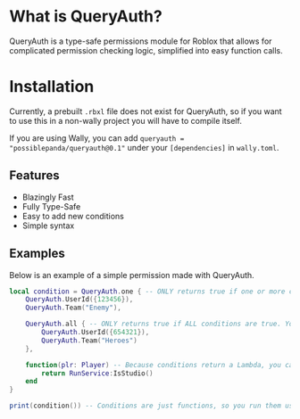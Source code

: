 # What is QueryAuth?

QueryAuth is a type-safe permissions module for Roblox that allows for complicated permission checking logic, simplified into easy function calls.

# Installation
Currently, a prebuilt `.rbxl` file does not exist for QueryAuth, so if you want to use this in a non-wally project you will have to compile itself.

If you are using Wally, you can add `queryauth = "possiblepanda/queryauth@0.1"` under your `[dependencies]` in `wally.toml`.

## Features

- Blazingly Fast
- Fully Type-Safe
- Easy to add new conditions
- Simple syntax

## Examples
Below is an example of a simple permission made with QueryAuth.

```lua
local condition = QueryAuth.one { -- ONLY returns true if one or more conditions are true
    QueryAuth.UserId({123456}),
    QueryAuth.Team("Enemy"),

    QueryAuth.all { -- ONLY returns true if ALL conditions are true. You can nest these because they return Lambdas.
        QueryAuth.UserId({654321}),
        QueryAuth.Team("Heroes")
    },

    function(plr: Player) -- Because conditions return a Lambda, you can just put a function in that returns a boolean!
        return RunService:IsStudio()
    end
}

print(condition()) -- Conditions are just functions, so you run them using parentheses.
```